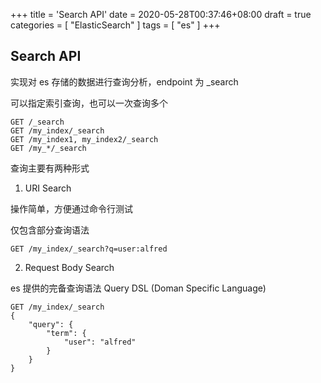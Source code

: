 +++
title = 'Search API'
date = 2020-05-28T00:37:46+08:00
draft = true
categories = [ "ElasticSearch" ]
tags = [ "es" ]
+++

## Search API

实现对 es 存储的数据进行查询分析，endpoint 为 _search 

可以指定索引查询，也可以一次查询多个

```
GET /_search
GET /my_index/_search
GET /my_index1, my_index2/_search
GET /my_*/_search
```

<!-- more -->

查询主要有两种形式

1. URI Search

操作简单，方便通过命令行测试

仅包含部分查询语法

```
GET /my_index/_search?q=user:alfred
```

2. Request Body Search

es 提供的完备查询语法 Query DSL (Doman Specific Language)

```
GET /my_index/_search
{
    "query": {
        "term": {
            "user": "alfred"
        }
    }
}
````